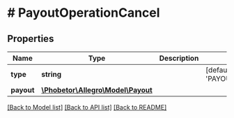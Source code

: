 # # PayoutOperationCancel

## Properties

Name | Type | Description | Notes
------------ | ------------- | ------------- | -------------
**type** | **string** |  | [default to 'PAYOUT_CANCEL']
**payout** | [**\Phobetor\Allegro\Model\Payout**](Payout.md) |  |

[[Back to Model list]](../../README.md#models) [[Back to API list]](../../README.md#endpoints) [[Back to README]](../../README.md)
